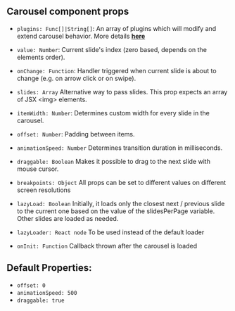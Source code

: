 ## Carousel component props

* ```plugins: Func[]|String[]```: An array of plugins which will modify and extend carousel behavior. More details [**here**](https://brainhubeu.github.io/react-carousel/docs/plugins/plugins)

* ```value: Number```: Current slide's index (zero based, depends on the elements order).

* ```onChange: Function```: Handler triggered when current slide is about to change (e.g. on arrow click or on swipe).

* ```slides: Array``` Alternative way to pass slides. This prop expects an array of JSX \<img\> elements.

* ```itemWidth: Number```: Determines custom width for every slide in the carousel.

* ```offset: Number```: Padding between items.

* ```animationSpeed: Number``` Determines transition duration in milliseconds.

* ```draggable: Boolean``` Makes it possible to drag to the next slide with mouse cursor.

* ```breakpoints: Object``` All props can be set to different values on different screen resolutions

* ```lazyLoad: Boolean``` Initially, it loads only the closest next / previous slide to the current one based on the value of the slidesPerPage variable. Other slides are loaded as needed.

* ```lazyLoader: React node``` To be used instead of the default loader

* ```onInit: Function``` Callback thrown after the carousel is loaded

## Default Properties:
 
- ```offset: 0```
- ```animationSpeed: 500```
- ```draggable: true```
